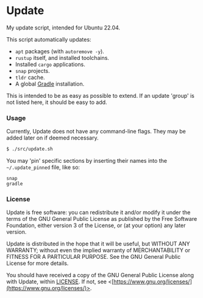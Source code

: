 # Update

My update script, intended for Ubuntu 22.04.

This script automatically updates:
- `apt` packages (with `autoremove -y`).
- `rustup` itself, and installed toolchains.
- Installed `cargo` applications.
- `snap` projects.
- `tldr` cache.
- A global [Gradle](https://gradle.org) installation.

This is intended to be as easy as possible to extend. If an update 'group' is not listed here, it should be easy to add.

### Usage

Currently, Update does not have any command-line flags. They may be added later on if deemed necessary.

```sh
$ ./src/update.sh
```

You may 'pin' specific sections by inserting their names into the `~/.update_pinned` file, like so:

```
snap
gradle
```

### License

Update is free software: you can redistribute it and/or modify it under the terms of the GNU General Public License as published by the Free Software Foundation, either version 3 of the License, or (at your option) any later version.

Update is distributed in the hope that it will be useful, but WITHOUT ANY WARRANTY; without even the implied warranty of MERCHANTABILITY or FITNESS FOR A PARTICULAR PURPOSE. See the GNU General Public License for more details.

You should have received a copy of the GNU General Public License along with Update, within [LICENSE](./LICENSE). If not, see <[https://www.gnu.org/licenses/](https://www.gnu.org/licenses/)>.

